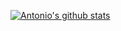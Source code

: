 [![Antonio's github stats](https://github-readme-stats.vercel.app/api?username=ritwanxidig&theme=dark&count_private=false)](https://github.com/anuraghazra/github-readme-stats)

